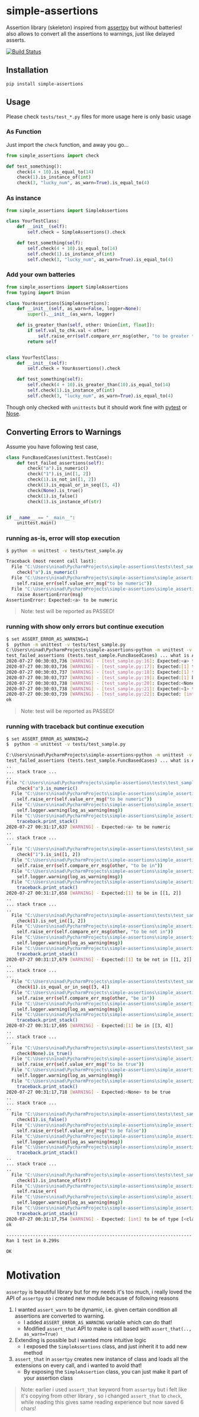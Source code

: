 # simple-assertions

Assertion library (skeleton) inspired from [assertpy](https://github.com/assertpy/assertpy) but without batteries! also allows to convert all the assertions to warnings, just like delayed asserts.

[![Build Status](https://travis-ci.org/ninadmhatre/simple-assertions.svg?branch=master)](https://travis-ci.org/ninadmhatre/simple-assertions)

## Installation

```
pip install simple-assertions
```

## Usage

Please check `tests/test_*.py` files for more usage here is only basic usage

### As Function
Just import the `check` function, and away you go...

```python
from simple_assertions import check

def test_something():
    check(4 + 10).is_equal_to(14)
    check(1).is_instance_of(int)
    check(3, "lucky_num", as_warn=True).is_equal_to(4)
```

### As instance

```python
from simple_assertions import SimpleAssertions

class YourTestClass:
    def __init__(self):
        self.check = SimpleAssertions().check

    def test_something(self):
        self.check(4 + 10).is_equal_to(14)
        self.check(1).is_instance_of(int)
        self.check(3, "lucky_num", as_warn=True).is_equal_to(4)      
```

### Add your own batteries
```python
from simple_assertions import SimpleAssertions
from typing import Union

class YourAssertions(SimpleAssertions):
    def __init__(self, as_warn=False, logger=None):
        super().__init__(as_warn, logger)

    def is_greater_than(self, other: Union[int, float]):
        if self.val_to_chk.val < other:
            self.raise_err(self.compare_err_msg(other, "to be greater than"))
        return self


class YourTestClass:
    def __init__(self):
        self.check = YourAssertions().check

    def test_something(self):
        self.check(4 + 10).is_greater_than(10).is_equal_to(14)
        self.check(1).is_instance_of(int)
        self.check(3, "lucky_num", as_warn=True).is_equal_to(4)      
```

Though only checked with `unittests` but it should work fine with [pytest](http://pytest.org/) or [Nose](http://nose.readthedocs.org/).

## Converting Errors to Warnings

Assume you have following test case, 

```python
class FuncBasedCases(unittest.TestCase):
    def test_failed_assertions(self):
        check("a").is_numeric()
        check("1").is_in([1, 2])
        check(1).is_not_in([1, 2])
        check(1).is_equal_or_in_seq([3, 4])
        check(None).is_true()
        check(1).is_false()
        check(1).is_instance_of(str)


if __name__ == "__main__":
    unittest.main()
```

### running as-is, error will stop execution

```bash
$ python -m unittest -v tests/test_sample.py

Traceback (most recent call last):
  File "C:\Users\ninad\PycharmProjects\simple-assertions\tests\test_sample.py", line 10, in test_failed_assertions
    check("a").is_numeric()
  File "C:\Users\ninad\PycharmProjects\simple-assertions\simple_assertions\__init__.py", line 166, in is_numeric
    self.raise_err(self.value_err_msg("to be numeric"))
  File "C:\Users\ninad\PycharmProjects\simple-assertions\simple_assertions\__init__.py", line 80, in raise_err
    raise AssertionError(msg)
AssertionError: Expected:<a> to be numeric

```

> Note: test will be reported as PASSED!
### running with show only errors but continue execution

```bash
$ set ASSERT_ERROR_AS_WARNING=1
$  python -m unittest -v tests/test_sample.py
C:\Users\ninad\PycharmProjects\simple-assertions>python -m unittest -v tests/test_sample.py
test_failed_assertions (tests.test_sample.FuncBasedCases) ... what is ASSERT_ERROR_AS_WARNING set to?: 1
2020-07-27 00:30:03,736 [WARNING] - [test_sample.py:16]: Expected:<a> to be numeric
2020-07-27 00:30:03,736 [WARNING] - [test_sample.py:17]: Expected:[1] to be in [[1, 2]]
2020-07-27 00:30:03,737 [WARNING] - [test_sample.py:18]: Expected:[1] to be not in [[1, 2]]
2020-07-27 00:30:03,737 [WARNING] - [test_sample.py:19]: Expected:[1] be in [[3, 4]]
2020-07-27 00:30:03,738 [WARNING] - [test_sample.py:20]: Expected:<None> to be true
2020-07-27 00:30:03,738 [WARNING] - [test_sample.py:21]: Expected:<1> to be false
2020-07-27 00:30:03,739 [WARNING] - [test_sample.py:22]: Expected: [int] to be of type [<class 'str'>]
ok

```

> Note: test will be reported as PASSED!
### running with traceback but continue execution

```bash
$ set ASSERT_ERROR_AS_WARNING=2
$  python -m unittest -v tests/test_sample.py

C:\Users\ninad\PycharmProjects\simple-assertions>python -m unittest -v tests/test_sample.py
test_failed_assertions (tests.test_sample.FuncBasedCases) ... what is ASSERT_ERROR_AS_WARNING set to?: 2
..
... stack trace ...
..
File "C:\Users\ninad\PycharmProjects\simple-assertions\tests\test_sample.py", line 16, in test_failed_assertions
    check("a").is_numeric()
  File "C:\Users\ninad\PycharmProjects\simple-assertions\simple_assertions\__init__.py", line 166, in is_numeric
    self.raise_err(self.value_err_msg("to be numeric"))
  File "C:\Users\ninad\PycharmProjects\simple-assertions\simple_assertions\__init__.py", line 78, in raise_err
    self.logger.warning(log_as_warning(msg))
  File "C:\Users\ninad\PycharmProjects\simple-assertions\simple_assertions\__init__.py", line 33, in log_as_warning
    traceback.print_stack()
2020-07-27 00:31:17,637 [WARNING] - Expected:<a> to be numeric
..
... stack trace ...
..
  File "C:\Users\ninad\PycharmProjects\simple-assertions\tests\test_sample.py", line 17, in test_failed_assertions
    check("1").is_in([1, 2])
  File "C:\Users\ninad\PycharmProjects\simple-assertions\simple_assertions\__init__.py", line 115, in is_in
    self.raise_err(self.compare_err_msg(other, "to be in"))
  File "C:\Users\ninad\PycharmProjects\simple-assertions\simple_assertions\__init__.py", line 78, in raise_err
    self.logger.warning(log_as_warning(msg))
  File "C:\Users\ninad\PycharmProjects\simple-assertions\simple_assertions\__init__.py", line 33, in log_as_warning
    traceback.print_stack()
2020-07-27 00:31:17,658 [WARNING] - Expected:[1] to be in [[1, 2]]
..
... stack trace ...
..
  File "C:\Users\ninad\PycharmProjects\simple-assertions\tests\test_sample.py", line 18, in test_failed_assertions
    check(1).is_not_in([1, 2])
  File "C:\Users\ninad\PycharmProjects\simple-assertions\simple_assertions\__init__.py", line 120, in is_not_in
    self.raise_err(self.compare_err_msg(other, "to be not in"))
  File "C:\Users\ninad\PycharmProjects\simple-assertions\simple_assertions\__init__.py", line 78, in raise_err
    self.logger.warning(log_as_warning(msg))
  File "C:\Users\ninad\PycharmProjects\simple-assertions\simple_assertions\__init__.py", line 33, in log_as_warning
    traceback.print_stack()
2020-07-27 00:31:17,679 [WARNING] - Expected:[1] to be not in [[1, 2]]
..
... stack trace ...
..
  File "C:\Users\ninad\PycharmProjects\simple-assertions\tests\test_sample.py", line 19, in test_failed_assertions
    check(1).is_equal_or_in_seq([3, 4])
  File "C:\Users\ninad\PycharmProjects\simple-assertions\simple_assertions\__init__.py", line 128, in is_equal_or_in_seq
    self.raise_err(self.compare_err_msg(other, "be in"))
  File "C:\Users\ninad\PycharmProjects\simple-assertions\simple_assertions\__init__.py", line 78, in raise_err
    self.logger.warning(log_as_warning(msg))
  File "C:\Users\ninad\PycharmProjects\simple-assertions\simple_assertions\__init__.py", line 33, in log_as_warning
    traceback.print_stack()
2020-07-27 00:31:17,695 [WARNING] - Expected:[1] be in [[3, 4]]
..
... stack trace ...
..
  File "C:\Users\ninad\PycharmProjects\simple-assertions\tests\test_sample.py", line 20, in test_failed_assertions
    check(None).is_true()
  File "C:\Users\ninad\PycharmProjects\simple-assertions\simple_assertions\__init__.py", line 133, in is_true
    self.raise_err(self.value_err_msg("to be true"))
  File "C:\Users\ninad\PycharmProjects\simple-assertions\simple_assertions\__init__.py", line 78, in raise_err
    self.logger.warning(log_as_warning(msg))
  File "C:\Users\ninad\PycharmProjects\simple-assertions\simple_assertions\__init__.py", line 33, in log_as_warning
    traceback.print_stack()
2020-07-27 00:31:17,718 [WARNING] - Expected:<None> to be true
..
... stack trace ...
..
  File "C:\Users\ninad\PycharmProjects\simple-assertions\tests\test_sample.py", line 21, in test_failed_assertions
    check(1).is_false()
  File "C:\Users\ninad\PycharmProjects\simple-assertions\simple_assertions\__init__.py", line 138, in is_false
    self.raise_err(self.value_err_msg("to be false"))
  File "C:\Users\ninad\PycharmProjects\simple-assertions\simple_assertions\__init__.py", line 78, in raise_err
    self.logger.warning(log_as_warning(msg))
  File "C:\Users\ninad\PycharmProjects\simple-assertions\simple_assertions\__init__.py", line 33, in log_as_warning
    traceback.print_stack()
..
... stack trace ...
..
  File "C:\Users\ninad\PycharmProjects\simple-assertions\tests\test_sample.py", line 22, in test_failed_assertions
    check(1).is_instance_of(str)
  File "C:\Users\ninad\PycharmProjects\simple-assertions\simple_assertions\__init__.py", line 146, in is_instance_of
    self.raise_err(
  File "C:\Users\ninad\PycharmProjects\simple-assertions\simple_assertions\__init__.py", line 78, in raise_err
    self.logger.warning(log_as_warning(msg))
  File "C:\Users\ninad\PycharmProjects\simple-assertions\simple_assertions\__init__.py", line 33, in log_as_warning
    traceback.print_stack()
2020-07-27 00:31:17,754 [WARNING] - Expected: [int] to be of type [<class 'str'>]
ok

----------------------------------------------------------------------
Ran 1 test in 0.299s

OK


```

# Motivation 

`assertpy` is beautiful library but for my needs it's too much, i really loved the API of `assertpy` so i created new module because of following reasons


1. I wanted `assert_warn` to be dynamic, i.e. given certain condition all assertions are converted to
warning.
   - I added `ASSERT_ERROR_AS_WARNING` variable which can do that!
   - Modified `assert_that` API to make is call based with `assert_that(.., as_warn=True)`
2. Extending is possible but i wanted more intuitive logic
   - I exposed the `SimpleAssertions` class, and just inherit it to add new method
3. `assert_that` in `assertpy` creates new instance of class and loads all the extensions on every
call, and i wanted to avoid that!
   - By exposing the `SimpleAssertion` class, you can just make it part of your assertion class

> Note: earlier i used `assert_that` keyword from `assertpy` but i felt like it's copying from other library
>, so i changed `assert_that` to `check`, while reading this gives same reading experience but now saved 6 chars!


